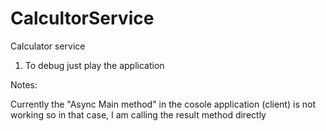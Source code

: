 # CalcultorService
Calculator service

1. To debug just play the application



Notes:

Currently the "Async Main method" in the cosole application (client) is not working 
so in that case, I am calling the result method directly 
